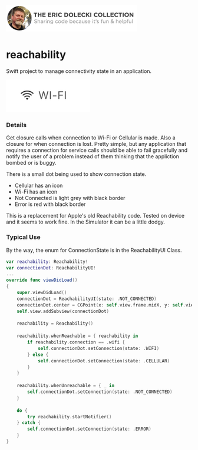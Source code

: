 ![header image](./ed-badge.png)
=
# reachability
Swift project to manage connectivity state in an application. 

![header image](./wifi-badge.png?v=4&s=50)

### Details ###
Get closure calls when connection to Wi-Fi or Cellular is made. Also a closure for when connection is lost. Pretty simple, but any application that requires a connection for service calls should be able to fail gracefully and notify the user of a problem instead of them thinking that the appliction bombed or is buggy.

There is a small dot being used to show connection state.

  * Cellular has an icon
  * Wi-Fi has an icon
  * Not Connected is light grey with black border
  * Error is red with black border

This is a replacement for Apple's old Reachability code. Tested on device and it seems to work fine. In the Simulator it can be a little dodgy.

### Typical Use ###

By the way, the enum for ConnectionState is in the ReachabilityUI Class.

```swift
var reachability: Reachability!
var connectionDot: ReachabilityUI!
...
override func viewDidLoad()
{
    super.viewDidLoad()
    connectionDot = ReachabilityUI(state: .NOT_CONNECTED)
    connectionDot.center = CGPoint(x: self.view.frame.midX, y: self.view.frame.midY)
    self.view.addSubview(connectionDot)
        
    reachability = Reachability()
        
    reachability.whenReachable = { reachability in
        if reachability.connection == .wifi {
            self.connectionDot.setConnection(state: .WIFI)
        } else {
            self.connectionDot.setConnection(state: .CELLULAR)
        }
    }
        
    reachability.whenUnreachable = { _ in
        self.connectionDot.setConnection(state: .NOT_CONNECTED)
    }
        
    do {
        try reachability.startNotifier()
    } catch {
        self.connectionDot.setConnection(state: .ERROR)
    }
}
